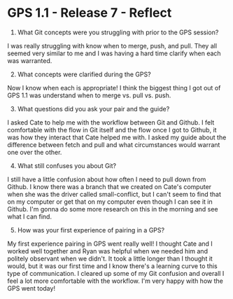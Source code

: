 # GPS 1.1 - Release 7 - Reflect

1. What Git concepts were you struggling with prior to the GPS session?

I was really struggling with know when to merge, push, and pull. They all seemed very similar to me and I was having a hard time clarify when each was warranted.

2. What concepts were clarified during the GPS?

Now I know when each is appropriate! I think the biggest thing I got out of GPS 1.1 was understand when to merge vs. pull vs. push.

3. What questions did you ask your pair and the guide?

I asked Cate to help me with the workflow between Git and Github. I felt comfortable with the flow in Git itself and the flow once I got to Github, it was how they interact that Cate helped me with. I asked my guide about the difference between fetch and pull and what circumstances would warrant one over the other.

4. What still confuses you about Git?

I still have a little confusion about how often I need to pull down from Github. I know there was a branch that we created on Cate's computer when she was the driver called small-conflict, but I can't seem to find that on my computer or get that on my computer even though I can see it in Github. I'm gonna do some more research on this in the morning and see what I can find.

5. How was your first experience of pairing in a GPS?

My first experience pairing in GPS went really well! I thought Cate and I worked well together and Ryan was helpful when we needed him and politely observant when we didn't. It took a little longer than I thought it would, but it was our first time and I know there's a learning curve to this type of communication. I cleared up some of my Git confusion and overall I feel a lot more comfortable with the workflow. I'm very happy with how the GPS went today!